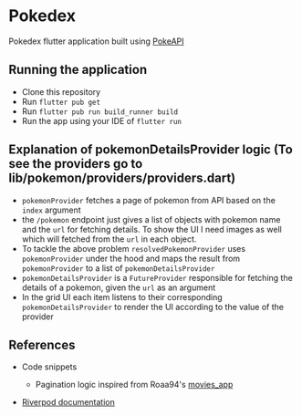 # Pokedex
Pokedex flutter application built using [PokeAPI](https://pokeapi.co)

## Running the application
- Clone this repository
- Run `flutter pub get`
- Run `flutter pub run build_runner build`
- Run the app using your IDE of `flutter run`

## Explanation of pokemonDetailsProvider logic (To see the providers go to lib/pokemon/providers/providers.dart)
- `pokemonProvider` fetches a page of pokemon from API based on the `index` argument
- the `/pokemon` endpoint just gives a list of objects with pokemon name and the `url` for fetching details. To show the UI I need images as well which will fetched from the `url` in each object.
- To tackle the above problem `resolvedPokemonProvider` uses `pokemonProvider` under the hood and maps the result from `pokemonProvider` to a list of `pokemonDetailsProvider`
- `pokemonDetailsProvider` is a `FutureProvider` responsible for fetching the details of a pokemon, given the `url` as an argument
- In the grid UI each item listens to their corresponding `pokemonDetailsProvider` to render the UI according to the value of the provider

## References
- Code snippets
    - Pagination logic inspired from Roaa94's [movies_app](https://github.com/Roaa94/movies_app/blob/1ad17b00b1e16cd2d545977c2b615cfeeeac4c5c/lib/features/people/views/widgets/popular_people_list.dart#L31)

- [Riverpod documentation](https://riverpod.dev)
